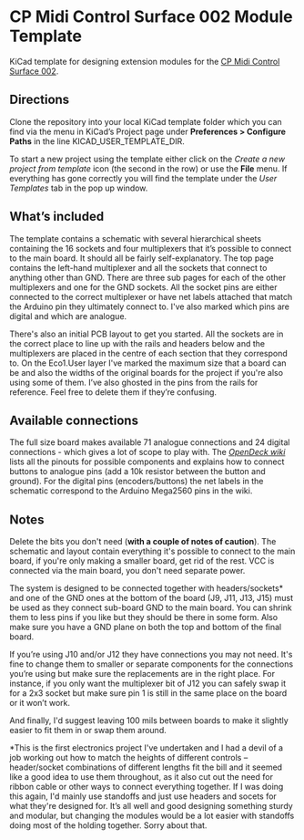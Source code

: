 # CP Midi Control Surface 002 Module Template
 KiCad template for designing extension modules for the [CP Midi Control Surface 002](https://github.com/cunabula27/cp_midi_control_surface_002).

## Directions
Clone the repository into your local KiCad template folder which you can find via the menu in KiCad&rsquo;s Project page under __Preferences > Configure Paths__ in the line KICAD_USER_TEMPLATE_DIR.

To start a new project using the template either click on the _Create a new project from template_ icon (the second in the row) or use the __File__ menu. If everything has gone correctly you will find the template under the _User Templates_ tab in the pop up window.

## What&rsquo;s included

The template contains a schematic with several hierarchical sheets containing the 16 sockets and four multiplexers that it&rsquo;s possible to connect to the main board. It should all be fairly self-explanatory. The top page contains the left-hand multiplexer and all the sockets that connect to anything other than GND. There are three sub pages for each of the other multiplexers and one for the GND sockets. All the socket pins are either connected to the correct multiplexer or have net labels attached that match the Arduino pin they ultimately connect to. I've also marked which pins are digital and which are analogue.

There's also an initial PCB layout to get you started. All the sockets are in the correct place to line up with the rails and headers below and the multiplexers are placed in the centre of each section that they correspond to. On the Eco1.User layer I've marked the maximum size that a board can be and also the widths of the original boards for the project if you're also using some of them. I&rsquo;ve also ghosted in the pins from the rails for reference. Feel free to delete them if they&rsquo;re confusing.

## Available connections

The full size board makes available 71 analogue connections and 24 digital connections - which gives a lot of scope to play with. The _[OpenDeck wiki](https://github.com/paradajz/OpenDeck/wiki/Connections)_ lists all the pinouts for possible components and explains how to connect buttons to analogue pins (add a 10k resistor between the button and ground). For the digital pins (encoders/buttons) the net labels in the schematic correspond to the Arduino Mega2560 pins in the wiki.

## Notes

Delete the bits you don't need (__with a couple of notes of caution__). The schematic and layout contain everything it's possible to connect to the main board, if you're only making a smaller board, get rid of the rest. VCC is connected via the main board, you don't need separate power.

The system is designed to be connected together with headers/sockets* and one of the GND ones at the bottom of the board (J9, J11, J13, J15) must be used as they connect sub-board GND to the main board. You can shrink them to less pins if you like but they should be there in some form. Also make sure you have a GND plane on both the top and bottom of the final board.

If you&rsquo;re using J10 and/or J12 they have connections you may not need. It's fine to change them to smaller or separate components for the connections you&rsquo;re using but make sure the replacements are in the right place. For instance, if you only want the multiplexer bit of J12 you can safely swap it for a 2x3 socket but make sure pin 1 is still in the same place on the board or it won&rsquo;t work.

And finally, I'd suggest leaving 100 mils between boards to make it slightly easier to fit them in or swap them around.

*This is the first electronics project I've undertaken and I had a devil of a job working out how to match the heights of different controls &ndash; header/socket combinations of different lengths fit the bill and it seemed like a good idea to use them throughout, as it also cut out the need for ribbon cable or other ways to connect everything together. If I was doing this again, I'd mainly use standoffs and just use headers and socets for what they're designed for. It&rsquo;s all well and good designing something sturdy and modular, but changing the modules would be a lot easier with standoffs doing most of the holding together. Sorry about that.
